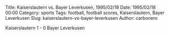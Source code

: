 Title: Kaiserslautern vs. Bayer Leverkusen, 1995/02/18
Date: 1995/02/18 00:00
Category: sports
Tags: football, football scores, Kaiserslautern, Bayer Leverkusen
Slug: kaiserslautern-vs-bayer-leverkusen
Author: carbonero


Kaiserslautern 1 - 0 Bayer Leverkusen
